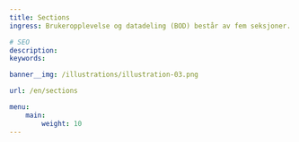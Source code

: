 ```yaml
---
title: Sections
ingress: Brukeropplevelse og datadeling (BOD) består av fem seksjoner.

# SEO
description:
keywords:

banner__img: /illustrations/illustration-03.png

url: /en/sections

menu:
    main:
        weight: 10
---
```


